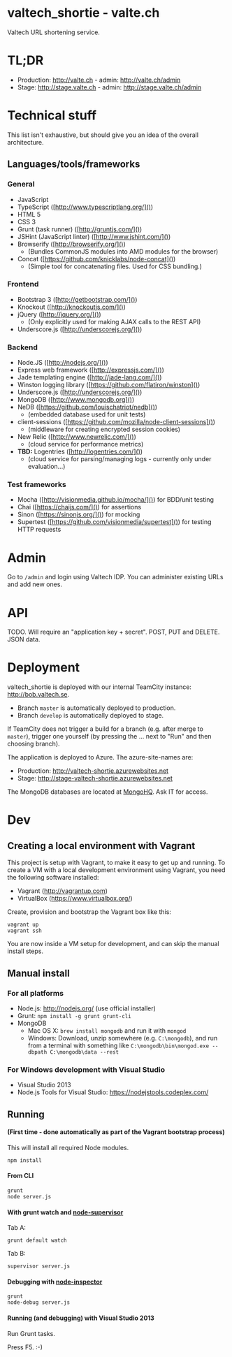 # valtech\_shortie - valte.ch

Valtech URL shortening service.

# TL;DR

 * Production: http://valte.ch - admin: http://valte.ch/admin
 * Stage: http://stage.valte.ch - admin: http://stage.valte.ch/admin



# Technical stuff

This list isn't exhaustive, but should give you an idea of the overall architecture.

## Languages/tools/frameworks

### General

* JavaScript
* TypeScript ([http://www.typescriptlang.org/]())
* HTML 5
* CSS 3  
* Grunt (task runner) ([http://gruntjs.com/]())
* JSHint (JavaScript linter) ([http://www.jshint.com/]())
* Browserify ([http://browserify.org/]())
	* (Bundles CommonJS modules into AMD modules for the browser)
* Concat ([https://github.com/knicklabs/node-concat]())
	* (Simple tool for concatenating files. Used for CSS bundling.)

### Frontend

* Bootstrap 3 ([http://getbootstrap.com/]())
* Knockout ([http://knockoutjs.com/]())
* jQuery ([http://jquery.org/]())
	* (Only explicitly used for making AJAX calls to the REST API)
* Underscore.js ([http://underscorejs.org/]())

### Backend

* Node.JS ([http://nodejs.org/]())
* Express web framework ([http://expressjs.com/]())
* Jade templating engine ([http://jade-lang.com/]())
* Winston logging library ([https://github.com/flatiron/winston]())
* Underscore.js ([http://underscorejs.org/]())
* MongoDB ([http://www.mongodb.org]())
* NeDB ([https://github.com/louischatriot/nedb]())
	* (embedded database used for unit tests)
* client-sessions ([https://github.com/mozilla/node-client-sessions]())
	* (middleware for creating encrypted session cookies)
* New Relic ([http://www.newrelic.com/]())
	* (cloud service for performance metrics)
* **TBD:** Logentries ([http://logentries.com/]())
	* (cloud service for parsing/managing logs - currently only under evaluation...)

### Test frameworks

* Mocha ([http://visionmedia.github.io/mocha/]()) for BDD/unit testing
* Chai ([https://chaijs.com/]()) for assertions
* Sinon ([https://sinonjs.org/]()) for mocking
* Supertest ([https://github.com/visionmedia/supertest]()) for testing HTTP requests


# Admin

Go to `/admin` and login using Valtech IDP. You can administer existing URLs and add new ones.


# API

TODO. Will require an "application key + secret". POST, PUT and DELETE. JSON data.


# Deployment

valtech\_shortie is deployed with our internal TeamCity instance:
http://bob.valtech.se.

 * Branch `master` is automatically deployed to production.
 * Branch `develop` is automatically deployed to stage.

If TeamCity does not trigger a build for a branch (e.g. after merge to `master`), trigger one yourself (by pressing the ... next to "Run" and then choosing branch).

The application is deployed to Azure. The azure-site-names are:

 * Production: http://valtech-shortie.azurewebsites.net
 * Stage: http://stage-valtech-shortie.azurewebsites.net

The MongoDB databases are located at [MongoHQ](https://app.mongohq.com/). Ask IT for access.


# Dev

## Creating a local environment with Vagrant

This project is setup with Vagrant, to make it easy to get up and running. To create a VM with a local development environment using Vagrant, you need the following software installed:

 * Vagrant (http://vagrantup.com)
 * VirtualBox (https://www.virtualbox.org/)

Create, provision and bootstrap the Vagrant box like this:

    vagrant up
    vagrant ssh

You are now inside a VM setup for development, and can skip the manual install steps.

## Manual install

### For all platforms

 * Node.js: http://nodejs.org/ (use official installer)
 * Grunt: `npm install -g grunt grunt-cli`
 * MongoDB
   * Mac OS X: `brew install mongodb` and run it with `mongod`
   * Windows: Download, unzip somewhere (e.g. `C:\mongodb`), and run from a terminal with something like `C:\mongodb\bin\mongod.exe --dbpath C:\mongodb\data --rest`


### For Windows development with Visual Studio

 * Visual Studio 2013
 * Node.js Tools for Visual Studio: https://nodejstools.codeplex.com/

## Running

#### (First time - done automatically as part of the Vagrant bootstrap process)

This will install all required Node modules.

    npm install

#### From CLI

    grunt
    node server.js

#### With grunt watch and [node-supervisor](https://github.com/isaacs/node-supervisor)

Tab A:

    grunt default watch

Tab B:

    supervisor server.js

#### Debugging with [node-inspector](https://github.com/node-inspector/node-inspector)

    grunt
    node-debug server.js

#### Running (and debugging) with Visual Studio 2013

Run Grunt tasks.

Press F5. :-)
